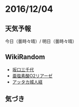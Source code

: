 # 2016/12/04

## 天気予報

今日（曇時々晴）/ 明日（曇時々晴）

## WikiRandom

* [坂口三千代](https://ja.wikipedia.org/wiki/%E5%9D%82%E5%8F%A3%E4%B8%89%E5%8D%83%E4%BB%A3)
* [亜塩素酸O2リアーゼ](https://ja.wikipedia.org/wiki/%E4%BA%9C%E5%A1%A9%E7%B4%A0%E9%85%B8O2%E3%83%AA%E3%82%A2%E3%83%BC%E3%82%BC)
* [アッタカ城人経](https://ja.wikipedia.org/wiki/%E3%82%A2%E3%83%83%E3%82%BF%E3%82%AB%E5%9F%8E%E4%BA%BA%E7%B5%8C)

## 気づき

